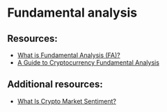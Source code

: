 # Fundamental analysis
  
## Resources:

- [What is Fundamental Analysis (FA)?](https://academy.binance.com/en/articles/what-is-fundamental-analysis-fa)
- [A Guide to Cryptocurrency Fundamental Analysis](https://academy.binance.com/en/articles/a-guide-to-cryptocurrency-fundamental-analysis)

## Additional resources:
- [What Is Crypto Market Sentiment?](https://academy.binance.com/en/articles/what-is-crypto-market-sentiment)
